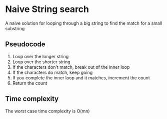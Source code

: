# Naive String search
A naive solution for looping through a big string to find the match for a small substring

## Pseudocode
1. Loop over the longer string
2. Loop over the shorter string
3. If the characters don't match, break out of the inner loop
4. If the characters do match, keep going
5. If you complete the inner loop and it matches, increment the count
6. Return the count

## Time complexity
The worst case time complexity is O(mn)